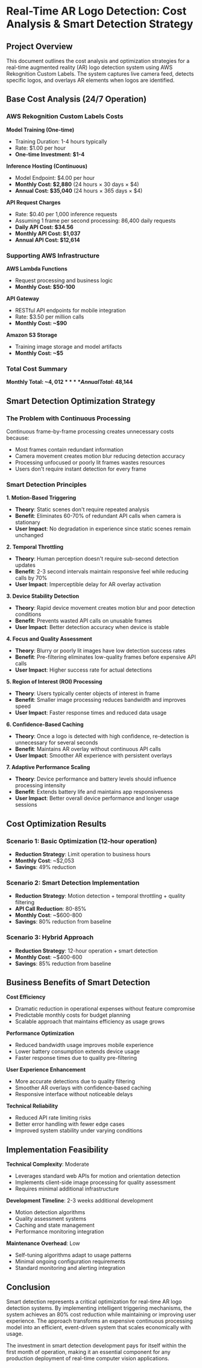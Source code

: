 # Real-Time AR Logo Detection: Cost Analysis & Smart Detection Strategy

## Project Overview

This document outlines the cost analysis and optimization strategies for a real-time augmented reality (AR) logo detection system using AWS Rekognition Custom Labels. The system captures live camera feed, detects specific logos, and overlays AR elements when logos are identified.

## Base Cost Analysis (24/7 Operation)

### AWS Rekognition Custom Labels Costs

**Model Training (One-time)**
- Training Duration: 1-4 hours typically
- Rate: $1.00 per hour
- **One-time Investment: $1-4**

**Inference Hosting (Continuous)**
- Model Endpoint: $4.00 per hour
- **Monthly Cost: $2,880** (24 hours × 30 days × $4)
- **Annual Cost: $35,040** (24 hours × 365 days × $4)

**API Request Charges**
- Rate: $0.40 per 1,000 inference requests
- Assuming 1 frame per second processing: 86,400 daily requests
- **Daily API Cost: $34.56**
- **Monthly API Cost: $1,037**
- **Annual API Cost: $12,614**

### Supporting AWS Infrastructure

**AWS Lambda Functions**
- Request processing and business logic
- **Monthly Cost: $50-100**

**API Gateway**
- RESTful API endpoints for mobile integration
- Rate: $3.50 per million calls
- **Monthly Cost: ~$90**

**Amazon S3 Storage**
- Training image storage and model artifacts
- **Monthly Cost: ~$5**

### Total Cost Summary

**Monthly Total: ~$4,012**
**Annual Total: ~$48,144**

## Smart Detection Optimization Strategy

### The Problem with Continuous Processing

Continuous frame-by-frame processing creates unnecessary costs because:
- Most frames contain redundant information
- Camera movement creates motion blur reducing detection accuracy
- Processing unfocused or poorly lit frames wastes resources
- Users don't require instant detection for every frame

### Smart Detection Principles

**1. Motion-Based Triggering**
- **Theory**: Static scenes don't require repeated analysis
- **Benefit**: Eliminates 60-70% of redundant API calls when camera is stationary
- **User Impact**: No degradation in experience since static scenes remain unchanged

**2. Temporal Throttling**
- **Theory**: Human perception doesn't require sub-second detection updates
- **Benefit**: 2-3 second intervals maintain responsive feel while reducing calls by 70%
- **User Impact**: Imperceptible delay for AR overlay activation

**3. Device Stability Detection**
- **Theory**: Rapid device movement creates motion blur and poor detection conditions
- **Benefit**: Prevents wasted API calls on unusable frames
- **User Impact**: Better detection accuracy when device is stable

**4. Focus and Quality Assessment**
- **Theory**: Blurry or poorly lit images have low detection success rates
- **Benefit**: Pre-filtering eliminates low-quality frames before expensive API calls
- **User Impact**: Higher success rate for actual detections

**5. Region of Interest (ROI) Processing**
- **Theory**: Users typically center objects of interest in frame
- **Benefit**: Smaller image processing reduces bandwidth and improves speed
- **User Impact**: Faster response times and reduced data usage

**6. Confidence-Based Caching**
- **Theory**: Once a logo is detected with high confidence, re-detection is unnecessary for several seconds
- **Benefit**: Maintains AR overlay without continuous API calls
- **User Impact**: Smoother AR experience with persistent overlays

**7. Adaptive Performance Scaling**
- **Theory**: Device performance and battery levels should influence processing intensity
- **Benefit**: Extends battery life and maintains app responsiveness
- **User Impact**: Better overall device performance and longer usage sessions

## Cost Optimization Results

### Scenario 1: Basic Optimization (12-hour operation)
- **Reduction Strategy**: Limit operation to business hours
- **Monthly Cost**: ~$2,053
- **Savings**: 49% reduction

### Scenario 2: Smart Detection Implementation
- **Reduction Strategy**: Motion detection + temporal throttling + quality filtering
- **API Call Reduction**: 80-85%
- **Monthly Cost**: ~$600-800
- **Savings**: 80% reduction from baseline

### Scenario 3: Hybrid Approach
- **Reduction Strategy**: 12-hour operation + smart detection
- **Monthly Cost**: ~$400-600
- **Savings**: 85% reduction from baseline

## Business Benefits of Smart Detection

**Cost Efficiency**
- Dramatic reduction in operational expenses without feature compromise
- Predictable monthly costs for budget planning
- Scalable approach that maintains efficiency as usage grows

**Performance Optimization**
- Reduced bandwidth usage improves mobile experience
- Lower battery consumption extends device usage
- Faster response times due to quality pre-filtering

**User Experience Enhancement**
- More accurate detections due to quality filtering
- Smoother AR overlays with confidence-based caching
- Responsive interface without noticeable delays

**Technical Reliability**
- Reduced API rate limiting risks
- Better error handling with fewer edge cases
- Improved system stability under varying conditions

## Implementation Feasibility

**Technical Complexity**: Moderate
- Leverages standard web APIs for motion and orientation detection
- Implements client-side image processing for quality assessment
- Requires minimal additional infrastructure

**Development Timeline**: 2-3 weeks additional development
- Motion detection algorithms
- Quality assessment systems
- Caching and state management
- Performance monitoring integration

**Maintenance Overhead**: Low
- Self-tuning algorithms adapt to usage patterns
- Minimal ongoing configuration requirements
- Standard monitoring and alerting integration

## Conclusion

Smart detection represents a critical optimization for real-time AR logo detection systems. By implementing intelligent triggering mechanisms, the system achieves an 80% cost reduction while maintaining or improving user experience. The approach transforms an expensive continuous processing model into an efficient, event-driven system that scales economically with usage.

The investment in smart detection development pays for itself within the first month of operation, making it an essential component for any production deployment of real-time computer vision applications.
